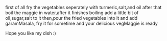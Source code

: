 first of all fry the vegetables seperately with turmeric,salt,and oil 
after that boil the maggie in water,after it finishes boiling add a little bit of oil,sugar,salt to it 
then,pour the fried vegetables into it and add garamMasala, fry it for sometime and your delicious vegMaggie is ready



Hope you like my dish :)
